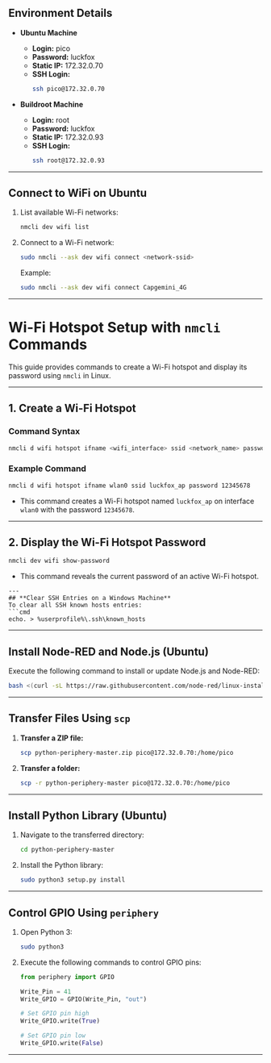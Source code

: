 ## **Environment Details**
- **Ubuntu Machine**
  - **Login:** pico  
  - **Password:** luckfox  
  - **Static IP:** 172.32.0.70  
  - **SSH Login:**  
    ```bash
    ssh pico@172.32.0.70
    ```

- **Buildroot Machine**
  - **Login:** root  
  - **Password:** luckfox  
  - **Static IP:** 172.32.0.93  
  - **SSH Login:**  
    ```bash
    ssh root@172.32.0.93
    ```

---

## **Connect to WiFi on Ubuntu**
1. List available Wi-Fi networks:
   ```bash
   nmcli dev wifi list
   ```
2. Connect to a Wi-Fi network:
   ```bash
   sudo nmcli --ask dev wifi connect <network-ssid>
   ```
   Example:
   ```bash
   sudo nmcli --ask dev wifi connect Capgemini_4G
   ```

---

# **Wi-Fi Hotspot Setup with `nmcli` Commands**

This guide provides commands to create a Wi-Fi hotspot and display its password using `nmcli` in Linux.

---

## **1. Create a Wi-Fi Hotspot**

### **Command Syntax**
```bash
nmcli d wifi hotspot ifname <wifi_interface> ssid <network_name> password <password>
```

### **Example Command**
```bash
nmcli d wifi hotspot ifname wlan0 ssid luckfox_ap password 12345678
```
- This command creates a Wi-Fi hotspot named `luckfox_ap` on interface `wlan0` with the password `12345678`.

---

## **2. Display the Wi-Fi Hotspot Password**
```bash
nmcli dev wifi show-password
```
- This command reveals the current password of an active Wi-Fi hotspot.
```
---
## **Clear SSH Entries on a Windows Machine**
To clear all SSH known hosts entries:
```cmd
echo. > %userprofile%\.ssh\known_hosts
```

---

## **Install Node-RED and Node.js (Ubuntu)**
Execute the following command to install or update Node.js and Node-RED:  
```bash
bash <(curl -sL https://raw.githubusercontent.com/node-red/linux-installers/master/deb/update-nodejs-and-nodered)
```

---

## **Transfer Files Using `scp`**
1. **Transfer a ZIP file:**  
   ```bash
   scp python-periphery-master.zip pico@172.32.0.70:/home/pico
   ```
2. **Transfer a folder:**  
   ```bash
   scp -r python-periphery-master pico@172.32.0.70:/home/pico
   ```

---

## **Install Python Library (Ubuntu)**
1. Navigate to the transferred directory:
   ```bash
   cd python-periphery-master
   ```
2. Install the Python library:
   ```bash
   sudo python3 setup.py install
   ```

---

## **Control GPIO Using `periphery`**
1. Open Python 3:
   ```bash
   sudo python3
   ```
2. Execute the following commands to control GPIO pins:
   ```python
   from periphery import GPIO

   Write_Pin = 41
   Write_GPIO = GPIO(Write_Pin, "out")

   # Set GPIO pin high
   Write_GPIO.write(True)

   # Set GPIO pin low
   Write_GPIO.write(False)
   ```

---
